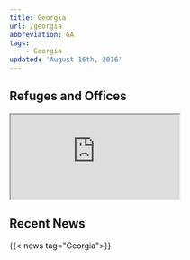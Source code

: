 ```yaml
---
title: Georgia
url: /georgia
abbreviation: GA
tags:
    - Georgia
updated: 'August 16th, 2016'
---
```


## Refuges and Offices
<iframe src="https://usfws.github.io/southeast-mega-map/?state=GA&scroll=false" class="state-map"></iframe>

## Recent News
{{< news tag="Georgia">}}

